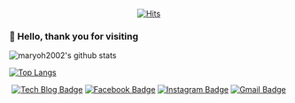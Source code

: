 <div align=center>

[![Hits](https://hits.seeyoufarm.com/api/count/incr/badge.svg?url=https%3A%2F%2Fgithub.com%2Fmaryoh2003)](https://hits.seeyoufarm.com)

</div>

### 👋 Hello, thank you for visiting

![maryoh2002's github stats](https://github-readme-stats.vercel.app/api?username=maryoh2003&show_icons=true)

[![Top Langs](https://github-readme-stats.vercel.app/api/top-langs/?username=maryoh2003&layout=compact)](https://github.com/maryoh2003/github-readme-stats)

<div align=center>
  
[![Tech Blog Badge](http://img.shields.io/badge/-Tech%20blog-black?style=flat-square&logo=github&link=https://medium.com/@maryoh2002)](https://medium.com/@maryoh2002) 
[![Facebook Badge](https://img.shields.io/badge/-Facebook-1877f2?style=flat-square&logo=facebook&logoColor=white&link=https://www.facebook.com/profile.php?id=100036020954491)](https://www.facebook.com/profile.php?id=100036020954491) 
[![Instagram Badge](https://img.shields.io/badge/-Instagram-dd2a7b?style=flat-square&logo=instagram&logoColor=white&link=https://www.instagram.com/0_haribro/?hl=ko)](https://www.instagram.com/0_haribro/?hl=ko) 
[![Gmail Badge](https://img.shields.io/badge/-Gmail-d14836?style=flat-square&logo=Gmail&logoColor=white&link=mailto:haribro2003@gmail.com)](mailto:haribro2003@gmail.com)
</div>

